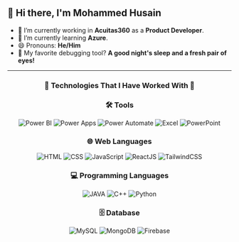 ## 👋 Hi there, I'm **Mohammed Husain**

- 🔭 I’m currently working in **Acuitas360** as a **Product Developer**.
- 🌱 I’m currently learning **Azure**.
- 😄 Pronouns: **He/Him**
- 🧩 My favorite debugging tool? **A good night's sleep and a fresh pair of eyes!**

---

<div align="center">

### 🌟 **Technologies That I Have Worked With** 🌟


### 🛠️ **Tools**
![Power BI](https://img.shields.io/badge/Power%20BI-darkyellow?style=for-the-badge&logo=power-bi)
![Power Apps](https://img.shields.io/badge/Power%20Apps-purple?style=for-the-badge&logo=power-apps)
![Power Automate](https://img.shields.io/badge/Power%20Automate-blue?style=for-the-badge&logo=power-automate)
![Excel](https://img.shields.io/badge/Excel-green?style=for-the-badge&logo=microsoft-excel)
![PowerPoint](https://img.shields.io/badge/PowerPoint-orange?style=for-the-badge&logo=microsoft-powerpoint)


### 🌐 **Web Languages**
![HTML](https://img.shields.io/badge/HTML-orange?style=for-the-badge&logo=html5)
![CSS](https://img.shields.io/badge/CSS-blue?style=for-the-badge&logo=css3&logoColor=white)
![JavaScript](https://img.shields.io/badge/JavaScript-yellow?style=for-the-badge&logo=javascript)
![ReactJS](https://img.shields.io/badge/ReactJS-blueviolet?style=for-the-badge&logo=react)
![TailwindCSS](https://img.shields.io/badge/TailwindCSS-lightblue?style=for-the-badge&logo=tailwind-css)


### 💻 **Programming Languages**
![JAVA](https://img.shields.io/badge/JAVA-red?style=for-the-badge&logo=java&logoColor=white)
![C++](https://img.shields.io/badge/C++-blue?style=for-the-badge&logo=c%2B%2B&logoColor=white)
![Python](https://img.shields.io/badge/Python-green?style=for-the-badge&logo=python)


### 🗄️ **Database**
![MySQL](https://img.shields.io/badge/MySQL-blue?style=for-the-badge&logo=mysql)
![MongoDB](https://img.shields.io/badge/MongoDB-green?style=for-the-badge&logo=mongodb)
![Firebase](https://img.shields.io/badge/Firebase-orange?style=for-the-badge&logo=firebase)

</div>
